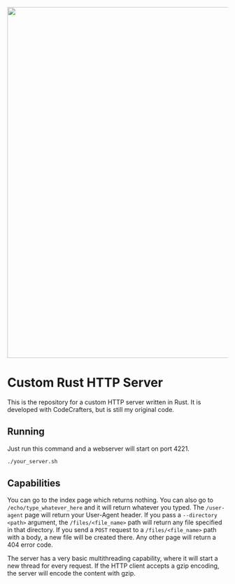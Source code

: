 <p align="center">
  <img width="800" src="https://cloud-i4rbz69gb-hack-club-bot.vercel.app/0screenshot_2024-08-22_at_3.59.07___pm.png">
</p>

# Custom Rust HTTP Server

This is the repository for a custom HTTP server written in Rust. It is developed with CodeCrafters, but is still my original code.

## Running

Just run this command and a webserver will start on port 4221.

```bash
./your_server.sh
```

## Capabilities

You can go to the index page which returns nothing. You can also go to `/echo/type_whatever_here` and it will return whatever you typed. The `/user-agent` page will return your User-Agent header. If you pass a `--directory <path>` argument, the `/files/<file_name>` path will return any file specified in that directory. If you send a `POST` request to a `/files/<file_name>` path with a body, a new file will be created there. Any other page will return a 404 error code.

The server has a very basic multithreading capability, where it will start a new thread for every request. If the HTTP client accepts a gzip encoding, the server will encode the content with gzip.
